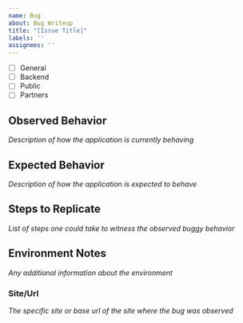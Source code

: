 ```yaml
---
name: Bug
about: Bug Writeup
title: "[Issue Title]"
labels: ''
assignees: ''
---
```

- [ ] General
- [ ] Backend
- [ ] Public
- [ ] Partners

## Observed Behavior
*Description of how the application is currently behaving*
## Expected Behavior
*Description of how the application is expected to behave*
## Steps to Replicate
*List of steps one could take to witness the observed buggy behavior*
## Environment Notes
*Any additional information about the environment*
### Site/Url 
*The specific site or base url of the site where the bug was observed*